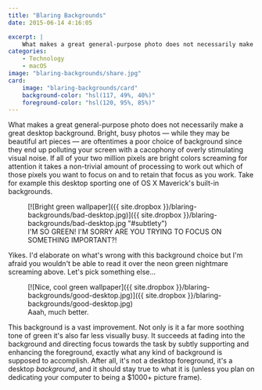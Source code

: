 ```yaml
---
title: "Blaring Backgrounds"
date: 2015-06-14 4:16:05

excerpt: |
    What makes a great general-purpose photo does not necessarily make a great desktop background.
categories:
    - Technology
    - macOS
image: "blaring-backgrounds/share.jpg"
card:
    image: "blaring-backgrounds/card"
    background-color: "hsl(117, 49%, 40%)"
    foreground-color: "hsl(120, 95%, 85%)"
---
```


What makes a great general-purpose photo does not necessarily make a great desktop background. Bright, busy photos &mdash; while they may be beautiful art pieces &mdash; are oftentimes a poor choice of background since they end up polluting your screen with a cacophony of overly stimulating visual noise. If all of your two million pixels are bright colors screaming for attention it takes a non-trivial amount of processing to work out which of those pixels you want to focus on and to retain that focus as you work. Take for example this desktop sporting one of OS X Maverick's built-in backgrounds.

<figure markdown="1" class="edge-to-edge large shadow">
[![Bright green wallpaper]({{ site.dropbox }}/blaring-backgrounds/bad-desktop.jpg)]({{ site.dropbox }}/blaring-backgrounds/bad-desktop.jpg "#subtlety")
<figcaption>
I'M SO GREEN! I'M SORRY ARE YOU TRYING TO FOCUS ON SOMETHING IMPORTANT?!
</figcaption>
</figure>

Yikes. I'd elaborate on what's wrong with this background choice but I'm afraid you wouldn't be able to read it over the neon green nightmare screaming above. Let's pick something else...

<figure markdown="1" class="edge-to-edge large shadow">
[![Nice, cool green wallpaper]({{ site.dropbox }}/blaring-backgrounds/good-desktop.jpg)]({{ site.dropbox }}/blaring-backgrounds/good-desktop.jpg)
<figcaption>
Aaah, much better.
</figcaption>
</figure>

This background is a vast improvement. Not only is it a far more soothing tone of green it's also far less visually busy. It succeeds at fading into the background and directing focus towards the task by subtly supporting and enhancing the foreground, exactly what any kind of background is supposed to accomplish. After all, it's not a desktop foreground, it's a desktop *background*, and it should stay true to what it is (unless you plan on dedicating your computer to being a $1000+ picture frame).